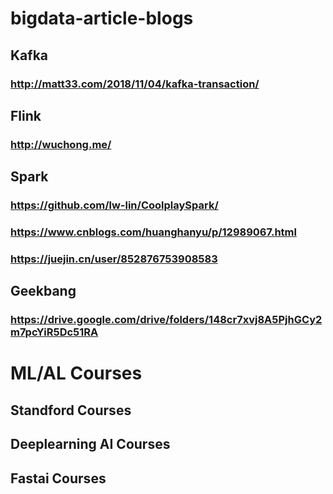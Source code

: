 # bigdata-article-blogs


## Kafka
### http://matt33.com/2018/11/04/kafka-transaction/

## Flink
### http://wuchong.me/

## Spark
### https://github.com/lw-lin/CoolplaySpark/
### https://www.cnblogs.com/huanghanyu/p/12989067.html
### https://juejin.cn/user/852876753908583


## Geekbang
### https://drive.google.com/drive/folders/148cr7xvj8A5PjhGCy2m7pcYiR5Dc51RA


# ML/AL Courses

## Standford Courses
## Deeplearning AI Courses
## Fastai Courses
